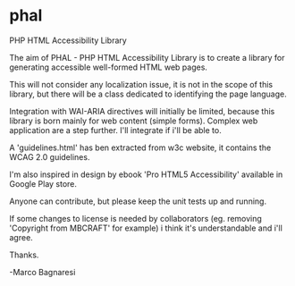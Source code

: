 phal
====

PHP HTML Accessibility Library

The aim of PHAL - PHP HTML Accessibility Library is to create a library for
generating accessible well-formed HTML web pages.

This will not consider any localization issue, it is not in the scope of this
library, but there will be a class dedicated to identifying the page language.

Integration with WAI-ARIA directives will initially be limited,
because this library is born mainly for web content (simple forms).
Complex web application are a step further. I'll integrate if i'll be able to.

A 'guidelines.html' has ben extracted from w3c website, it contains the WCAG 2.0 guidelines.

I'm also inspired in design by ebook 'Pro HTML5 Accessibility' available in Google Play store.

Anyone can contribute, but please keep the unit tests up and running.

If some changes to license is needed by collaborators 
(eg. removing 'Copyright from MBCRAFT' for example) i think it's understandable and i'll agree.



Thanks.


-Marco Bagnaresi